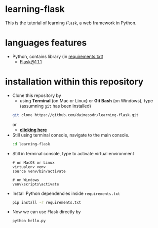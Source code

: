 # learning-flask
This is the tutorial of learning `Flask`, a web framework in Python.

# languages features
- Python, contains library (in [requirements.txt](https://github.com/daimessdn/learning-flask/blob/master/requirements.txt))
  - Flask@1.1.1

# installation within this repository
- Clone this repository by
  - using **Terminal** (on Mac or Linux) or **Git Bash** (on Windows), type (assumning `git` has been installed) 
  ```bash
  git clone https://github.com/daimessdn/learning-flask.git
  ```
  or
  - [**clicking here**](https://github.com/daimessdn/learning-flask/archive/master.zip)
- Still using terminal console, navigate to the main console.<br />
  ```bash
  cd learning-flask
  ```
- Still in terminal console, type to activate virtual environment
  ```
  # on MacOS or Linux
  virtualenv venv
  source venv/bin/activate

  # on Windows
  venv\scripts\activate
  ```
- Install Python dependencies inside `requirements.txt`
  ```bash
  pip install -r requirements.txt
  ```
- Now we can use Flask directly by
  ```bash
  python hello.py
  ```